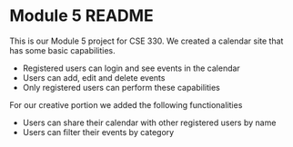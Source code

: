 # Module 5 README #

This is our Module 5 project for CSE 330. We created a calendar site that has some basic capabilities.
*  Registered users can login and see events in the calendar
*  Users can add, edit and delete events
*  Only registered users can perform these capabilities


For our creative portion we added the following functionalities
*  Users can share their calendar with other registered users by name
*  Users can filter their events by category
